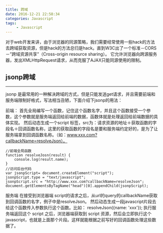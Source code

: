 ```yaml
---
title: 跨域
date: 2016-12-21 22:58:34
categories: Javascript
tags:
     - Javascript
---
```


对于web开发来讲，由于浏览器的同源策略，我们需要经常使用一些hack的方法去跨域获取资源，但是hack的方法总归是hack。直到W3C出了一个标准－CORS－”跨域资源共享”（Cross-origin resource sharing）。
它允许浏览器向跨源服务器，发出XMLHttpRequest请求，从而克服了AJAX只能同源使用的限制。

## jsonp跨域

-------

jsonp 是最常用的一种解决跨域的方式，但是只能发送get请求，并且需要前端和服务端限制好格式，写法相当丑陋，下面介绍下jsonp的用法：

前端：
首先全局编写一个函数，记住这个函数名字，并且这个函数接受一个参数，这个参数就是服务端返回给前端的数据，函数体就是处理返回给前端数据的具体实现。 
然后动态生成一个script 标签，src为：请求资源的地址＋获取函数的字段名＋回调函数名称，这里的获取函数的字段名是要和服务端约定好的，是为了让服务端拿到回调函数名称。（如：www.xxx.com?callbackName=resolveJson）。
```
//前端全局函数
function resolveJosn(result) {
	console.log(result.name);
}
//访问后台代码
var jsonpScript= document.createElement("script");
jsonpScript.type = "text/javascript";
jsonpScript.src = "http://www.xxx.com?callbackName=resolveJson";
document.getElementsByTagName("head")[0].appendChild(jsonpScript);

```

服务端
在接受到浏览器端 script的请求之后，从url的query的callbackName获取到回调函数的名字，例子中是resolveJson。
然后动态生成一段javascript片段去给这个函数传入参数执行这个函数。比如：
resolveJson({name: 'xxx'});
执行服务端返回这个 script 之后，浏览器端获取到 script 资源，然后会立即执行这个 javascript，也就是上面那个片段。这样就能根据之前写好的回调函数处理这些数据了。